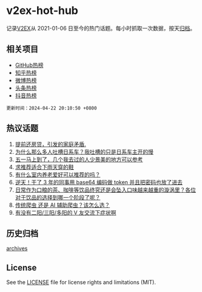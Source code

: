 # v2ex-hot-hub

 记录[V2EX](https://www.v2ex.com/)从 2021-01-06 日至今的热门话题。每小时抓取一次数据，按天[归档](archives)。
 
 ## 相关项目

- [GitHub热榜](https://github.com/it985/github-hot-hub)
- [知乎热榜](https://github.com/it985/zhihu-hot-hub)
- [微博热榜](https://github.com/it985/weibo-hot-hub)
- [头条热榜](https://github.com/it985/toutiao-hot-hub)
- [抖音热榜](https://github.com/it985/douyin-hot-hub)


 `更新时间：2024-04-22 20:10:50 +0800`

## 热议话题

1. [提前还房贷，引发的家庭矛盾.](https://www.v2ex.com/t/1034545)
1. [为什么那么多人吐槽日系车？我吐槽的只是日系车主开的慢](https://www.v2ex.com/t/1034465)
1. [五一马上到了，几个我去过的人少景美的地方可以参考](https://www.v2ex.com/t/1034493)
1. [求推荐适合下雨天穿的鞋](https://www.v2ex.com/t/1034478)
1. [有什么室内养老爱好可以推荐的吗？](https://www.v2ex.com/t/1034413)
1. [逆天！干了 3 年的同事用 base64 编码做 token 并且把密码也放了进去](https://www.v2ex.com/t/1034660)
1. [日常作为口粮的茶、咖啡等饮品终究还是会坠入口味越来越重的漩涡里？各位对于饮品的选择到哪一个阶段了呢？](https://www.v2ex.com/t/1034483)
1. [传统爬虫 还是 AI 辅助爬虫？该怎么选？](https://www.v2ex.com/t/1034501)
1. [有没有二阳/三阳/多阳的 V 友交流下症状啊](https://www.v2ex.com/t/1034481)

## 历史归档

[archives](archives)

## License

See the [LICENSE](LICENSE) file for license rights and limitations (MIT).
